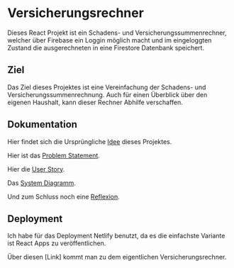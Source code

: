 # Versicherungsrechner

Dieses React Projekt ist ein Schadens- und Versicherungssummenrechner, welcher über Firebase ein Loggin möglich macht und im eingeloggten Zustand die ausgerechneten in eine Firestore Datenbank speichert.

## Ziel

Das Ziel dieses Projektes ist eine Vereinfachung der Schadens- und Versicherungssummenrechnung. Auch für einen Überblick über den eigenen Haushalt, kann dieser Rechner Abhilfe verschaffen.

## Dokumentation
Hier findet sich die Ursprüngliche [Idee](./Documentation/Dokumentation#idee) dieses Projektes.

Hier ist das [Problem Statement](./Documentation/Dokumentation#problem-statement).

Hier die [User Story](./Documentation/Dokumentation#problem-statement).

Das  [System Diagramm](./Documentation/Dokumentation#systemdiagramm).

Und zum Schluss noch eine  [Reflexion](./Documentation/Dokumentation#reflexion).

## Deployment

Ich habe für das Deployment Netlify benutzt, da es die einfachste Variante ist React Apps zu veröffentlichen.

Über diesen [Link] kommt man zu dem eigentlichen Versicherungsrechner.
